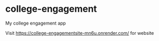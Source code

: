 # college-engagement
My college engagement app

Visit https://college-engagementsite-mn6u.onrender.com/ for website
